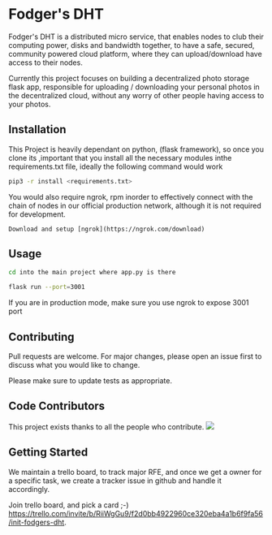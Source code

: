 # Fodger's DHT

Fodger's DHT  is a distributed micro service, that enables nodes to club their computing power, disks and bandwidth together, to have a safe, secured, community powered cloud platform, where they can upload/download have access to their nodes.

Currently this project focuses on building a decentralized photo storage flask app, responsible for uploading / downloading your personal photos in the decentralized cloud, without any worry of other people having access to your photos.

## Installation

This Project is heavily dependant on python, (flask framework), so once you clone its ,important that you install all the necessary modules inthe requirements.txt file, ideally the following command would work

```bash
pip3 -r install <requirements.txt>
```
You would also require ngrok, rpm inorder to effectively connect with the chain of nodes in our official production network, although it is not required for development.

```
Download and setup [ngrok](https://ngrok.com/download)
```

## Usage

```bash
cd into the main project where app.py is there

flask run --port=3001

```
If you are in production mode, make sure you use ngrok to expose 3001 port

## Contributing
Pull requests are welcome. For major changes, please open an issue first to discuss what you would like to change.

Please make sure to update tests as appropriate.

## Code Contributors
This project exists thanks to all the people who contribute. 
<a href="https://github.com/Prajith007007/Fodgers_DHT/graphs/contributors">
  <img src = "https://contrib.rocks/image?repo=Prajith007007/Fodgers_DHT"/>
</a>

## Getting Started

We maintain a trello board, to track major RFE, and once we get a owner for a specific task, we create a tracker issue in github and handle it accordingly.

Join trello board, and pick a card ;-) https://trello.com/invite/b/RiiWgGu9/f2d0bb4922960ce320eba4a1b6f9fa56/init-fodgers-dht.

